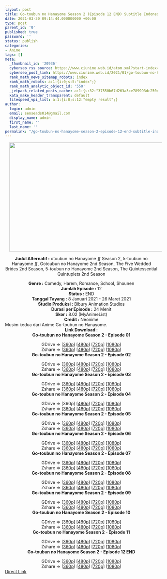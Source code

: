 ```yaml
---
layout: post
title: Go-toubun no Hanayome Season 2 (Episode 12 END) Subtitle Indonesia
date: 2021-03-30 09:14:44.000000000 +00:00
type: post
parent_id: '0'
published: true
password: ''
status: publish
categories:
- Anime
tags: []
meta:
  _thumbnail_id: '20936'
  cyberseo_rss_source: https://www.ciunime.web.id/atom.xml?start-index=151&max-results=150
  cyberseo_post_link: https://www.ciunime.web.id/2021/01/go-toubun-no-hanayome-season-2-subtitle.html
  rank_math_news_sitemap_robots: index
  rank_math_robots: a:1:{i:0;s:5:"index";}
  rank_math_analytic_object_id: '550'
  _jetpack_related_posts_cache: a:1:{s:32:"37550b67d263a3ce789993dc25046c5f";a:2:{s:7:"expires";i:1651227839;s:7:"payload";a:0:{}}}
  kata_make_header_transparent: default
  litespeed_vpi_list: a:1:{i:0;s:12:"empty result";}
author:
  login: admin
  email: senseads014@gmail.com
  display_name: admin
  first_name: ''
  last_name: ''
permalink: "/go-toubun-no-hanayome-season-2-episode-12-end-subtitle-indonesia/"
---
```

<div style="text-align: center;">
<div style="text-align: left;">
<div class="separator" style="clear: both; text-align: center;"><a href="https://1.bp.blogspot.com/-II7W4lKhuu8/X_fI-hGR_JI/AAAAAAAAebc/5yPx1HOlziklwkxbc2vtf4UbTjj_8xrfQCLcBGAsYHQ/s1280/Go-toubun%2Bno%2BHanayome%2BSeason%2B2.jpg" style="margin-left: 1em; margin-right: 1em;"><img border="0" data-original-height="720" data-original-width="1280" height="360" src="{{ site.baseurl }}/assets/2021/03/Go-toubun%2Bno%2BHanayome%2BSeason%2B2.jpg" width="640" /></a></div>
<div class="separator" style="clear: both; text-align: center;"></div>
</div>
<p><b>Judul</b><b><b> Alternatif</b> :</b> otoubun no Hanayome ∬ Season 2, 5-toubun no Hanayome ∬,&nbsp;Gotoubun no Hanayome 2nd Season, The Five Wedded Brides 2nd Season, 5-toubun no Hanayome 2nd Season, The Quintessential Quintuplets 2nd Season</div>
<div style="text-align: center;"><b><b>Genre :</b></b>&nbsp;Comedy, Harem, Romance, School, Shounen</div>
<div style="text-align: center;"><b>Jumlah Episode :</b>&nbsp;12<br /><b>Status : </b>END<br /><b>Tanggal Tayang :</b> 8 Januari&nbsp;2021&nbsp;- 26 Maret 2021<br /><b>Studio Produksi :</b> Bibury Animation Studios<br /><b>Durasi per Episode :</b> 24 Menit</div>
<div style="text-align: center;"><b>Skor :</b> 8.02 (MyAnimeList)<br /><b>Credit :</b> Neonime</div>
<div style="text-align: center;"></div>
<div style="text-align: justify;">Musim kedua dari Anime&nbsp;Go-toubun no Hanayome.</div>
<div style="text-align: justify;"></div>
<div style="text-align: justify;"></div>
<div style="text-align: center;"><b>Link Download :</b></div>
<div style="text-align: center;"><b>Go-toubun no Hanayome Season 2 - Episode 01</b></p>
<div style="text-align: center;">GDrive =&gt; [<a href="https://acefile.co/f/34944105/neonime_gtb_s2_01-360p-zip" target="_blank" rel="noopener">360p</a>] [<a href="https://drive.google.com/uc?export=download&amp;id=13f8xSx7BhW1EyMH59VNnpibrRmdIFtes" target="_blank" rel="noopener">480p</a>] [<a href="https://drive.google.com/uc?export=download&amp;id=10yZ2PzfY2LgqJHA5zG9CaiHHIqFdlWbo" target="_blank" rel="noopener">720p</a>] [<a href="https://drive.google.com/uc?export=download&amp;id=1eiWE-WrEx_MfRG2v1Zc63fjH-ifOUeF2" target="_blank" rel="noopener">1080p</a>]<br />Zshare =&gt; [<a href="https://www40.zippyshare.com/v/VarBdgAs/file.html" target="_blank" rel="noopener">360p</a>] [<a href="https://www105.zippyshare.com/v/DbSHmbTm/file.html" target="_blank" rel="noopener">480p</a>] [<a href="https://www97.zippyshare.com/v/7DnMAoEf/file.html" target="_blank" rel="noopener">720p</a>] [<a href="https://www18.zippyshare.com/v/lM4ouwZ8/file.html" target="_blank" rel="noopener">1080p</a>] </div>
<div style="text-align: center;"><b>Go-toubun no Hanayome Season 2 - Episode 02</b></p>
<div>GDrive =&gt; [<a href="https://acefile.co/f/35359986/neonime_gtb_s2_02-360p-zip" target="_blank" rel="noopener">360p</a>] [<a href="https://drive.google.com/uc?export=download&amp;id=1eqd6G0TE7AudcdWz3fcZyJnyAvVCRkZo" target="_blank" rel="noopener">480p</a>] [<a href="https://drive.google.com/uc?export=download&amp;id=1eqd6G0TE7AudcdWz3fcZyJnyAvVCRkZo" target="_blank" rel="noopener">720p</a>] [<a href="https://drive.google.com/uc?export=download&amp;id=1qHnS4qArJrcdfnY6ca_mMj3AB0e-K0tk" target="_blank" rel="noopener">1080p</a>]<br />Zshare =&gt; [<a href="https://www65.zippyshare.com/v/xlPdh6aC/file.html" target="_blank" rel="noopener">360p</a>] [<a href="https://www87.zippyshare.com/v/gez9EJgl/file.html" target="_blank" rel="noopener">480p</a>] [<a href="https://www28.zippyshare.com/v/BpvdUtUk/file.html" target="_blank" rel="noopener">720p</a>] [<a href="https://www87.zippyshare.com/v/JU2gDbiX/file.html" target="_blank" rel="noopener">1080p</a>]</div>
<div><b>Go-toubun no Hanayome Season 2 - Episode 03</b></p>
<div>GDrive =&gt; [<a href="https://acefile.co/f/35793329/neonime_gtb_s2_03-360p-zip" target="_blank" rel="noopener">360p</a>] [<a href="https://drive.google.com/uc?export=download&amp;id=1yMw8Vuhcol7_yqE0QtRYwwpKZZpBbRmW" target="_blank" rel="noopener">480p</a>] [<a href="https://drive.google.com/uc?export=download&amp;id=1dGFBUskAUCzE7YraX3xsGy_2wXo0JMfN" target="_blank" rel="noopener">720p</a>] [<a href="https://drive.google.com/uc?export=download&amp;id=1ys1OpFpsNhw8s0_rlqqeJxQOsUVozEgZ" target="_blank" rel="noopener">1080p</a>]<br />Zshare =&gt; [<a href="https://www65.zippyshare.com/v/xz2HUz11/file.html" target="_blank" rel="noopener">360p</a>] [<a href="https://www99.zippyshare.com/v/iu1JoXTK/file.html" target="_blank" rel="noopener">480p</a>] [<a href="https://www117.zippyshare.com/v/Ckuppss5/file.html" target="_blank" rel="noopener">720p</a>] [<a href="https://www4.zippyshare.com/v/tusivM2x/file.html" target="_blank" rel="noopener">1080p</a>]</div>
</div>
<div><b>Go-toubun no Hanayome Season 2 - Episode 04</b></p>
<div>GDrive =&gt; [360p] [<a href="https://drive.google.com/uc?export=download&amp;id=18ETTcQGPoLJgVkyzs8voYug5E6wKOA_F" target="_blank" rel="noopener">480p</a>] [<a href="https://drive.google.com/uc?export=download&amp;id=1AfdU5VzXBpfMXwfkJluXFYgo8atRx-xm" target="_blank" rel="noopener">720p</a>] [<a href="https://drive.google.com/uc?export=download&amp;id=1jg3ku1c8huhuLFCDcNlx41ch6WP40aSf" target="_blank" rel="noopener">1080p</a>]<br />Zshare =&gt; [<a href="https://www10.zippyshare.com/v/f9CQ1gGB/file.html" target="_blank" rel="noopener">360p</a>] [<a href="https://www79.zippyshare.com/v/xQWA3a7s/file.html" target="_blank" rel="noopener">480p</a>] [<a href="https://www30.zippyshare.com/v/dwKPlKLQ/file.html" target="_blank" rel="noopener">720p</a>] [<a href="https://www92.zippyshare.com/v/eHe3oWv2/file.html" target="_blank" rel="noopener">1080p</a>]</div>
</div>
<div><b>Go-toubun no Hanayome Season 2 - Episode 05</b></p>
<div>GDrive =&gt; [<a href="https://drive.google.com/uc?export=download&amp;id=1NQo1MCVtk5etOPjX5jX9STBBRIAdmLPc" target="_blank" rel="noopener">360p</a>] [<a href="https://drive.google.com/uc?export=download&amp;id=13jVEeZEBndeCPJdcENJuGvJZpHNEnpOY" target="_blank" rel="noopener">480p</a>] [<a href="https://drive.google.com/uc?export=download&amp;id=1t14Sj5-DPpvBrz-FIec_FxlArSBV6hWp" target="_blank" rel="noopener">720p</a>] [<a href="https://drive.google.com/uc?export=download&amp;id=14aa1TP-bq7mbKO0E4d5SlsLljXhLRXhu" target="_blank" rel="noopener">1080p</a>]<br />Zshare =&gt; [<a href="https://www6.zippyshare.com/v/5JoCnlfk/file.html" target="_blank" rel="noopener">360p</a>] [<a href="https://www26.zippyshare.com/v/sPWWiyeb/file.html" target="_blank" rel="noopener">480p</a>] [<a href="https://www58.zippyshare.com/v/PCuez2EE/file.html" target="_blank" rel="noopener">720p</a>] [<a href="https://www86.zippyshare.com/v/XeuPOB3U/file.html" target="_blank" rel="noopener">1080p</a>]</div>
</div>
<div><b>Go-toubun no Hanayome Season 2 - Episode 06</b></p>
<div>GDrive =&gt; [<a href="https://drive.google.com/uc?export=download&amp;id=1EKMX9Aj3AKDj5YPSYIo0tcGbH3fx9L6N" target="_blank" rel="noopener">360p</a>] [<a href="https://drive.google.com/uc?export=download&amp;id=1SOMfkG7RyCZqk41vZxpdTHMlziKFYQL_" target="_blank" rel="noopener">480p</a>] [<a href="https://drive.google.com/uc?export=download&amp;id=1MJsZqmsVzuV0WgSQAwKe_ChDbSV_Nk0l" target="_blank" rel="noopener">720p</a>] [<a href="https://drive.google.com/uc?export=download&amp;id=1DUG7bxN3btbk7sD9liTh55hBbjaGNT3x" target="_blank" rel="noopener">1080p</a>]<br />Zshare =&gt; [<a href="https://www14.zippyshare.com/v/W37MRp6M/file.html" target="_blank" rel="noopener">360p</a>] [<a href="https://www77.zippyshare.com/v/6KTNn4WM/file.html" target="_blank" rel="noopener">480p</a>] [<a href="https://www101.zippyshare.com/v/xc1gpcpH/file.html" target="_blank" rel="noopener">720p</a>] [<a href="https://www78.zippyshare.com/v/kbszRmOF/file.html" target="_blank" rel="noopener">1080p</a>]</div>
</div>
<div><b>Go-toubun no Hanayome Season 2 - Episode 07</b></p>
<div>GDrive =&gt; [<a href="https://drive.google.com/uc?export=download&amp;id=1Vlv7KGkyaZtmce-S5rZ0CQCeNzpEwayF" target="_blank" rel="noopener">360p</a>] [<a href="https://drive.google.com/uc?export=download&amp;id=1rpl7SEz-deb6BEVHy80cPQhXQXdVuC3E" target="_blank" rel="noopener">480p</a>] [<a href="https://drive.google.com/uc?export=download&amp;id=1jPje9nP32XsRURUe_fUu1f4vMhpFSUIt" target="_blank" rel="noopener">720p</a>] [<a href="https://drive.google.com/uc?export=download&amp;id=1vZoZqLCr_Wkyx4IDsm4tQR3iAScjfleK" target="_blank" rel="noopener">1080p</a>]<br />Zshare =&gt; [<a href="https://www26.zippyshare.com/v/ZEzNs2XY/file.html" target="_blank" rel="noopener">360p</a>] [<a href="https://www79.zippyshare.com/v/zbGNOszk/file.html" target="_blank" rel="noopener">480p</a>] [<a href="https://www53.zippyshare.com/v/zLdolUXD/file.html" target="_blank" rel="noopener">720p</a>] [<a href="https://www26.zippyshare.com/v/f0QAP9CM/file.html" target="_blank" rel="noopener">1080p</a>]</div>
</div>
<div><b>Go-toubun no Hanayome Season 2 - Episode 08</b></p>
<div>GDrive =&gt; [<a href="https://drive.google.com/uc?export=download&amp;id=1TMz5E-VBho2OzxKcJnlQMrd2iyRFAMQo" target="_blank" rel="noopener">360p</a>] [<a href="https://drive.google.com/uc?export=download&amp;id=1gV2V1CLEkkfBpE4JtJau41fJldwl0KM1" target="_blank" rel="noopener">480p</a>] [<a href="https://drive.google.com/uc?export=download&amp;id=1bepWRRo8ogauomTorqcspnXhT2lzPgB2" target="_blank" rel="noopener">720p</a>] [<a href="https://drive.google.com/uc?export=download&amp;id=1KseiMDwo89SlUcZwgWYocYzLMIIyAHBv" target="_blank" rel="noopener">1080p</a>]<br />Zshare =&gt; [<a href="https://www62.zippyshare.com/v/2nbOwad0/file.html" target="_blank" rel="noopener">360p</a>] [<a href="https://www118.zippyshare.com/v/ok3SZndS/file.html" target="_blank" rel="noopener">480p</a>] [<a href="https://www31.zippyshare.com/v/6n8bPtzn/file.html" target="_blank" rel="noopener">720p</a>] [<a href="https://www106.zippyshare.com/v/ekywKljU/file.html" target="_blank" rel="noopener">1080p</a>]</div>
</div>
<div><b>Go-toubun no Hanayome Season 2 - Episode 09</b></p>
<div>GDrive =&gt; [<a href="https://drive.google.com/uc?export=download&amp;id=1D0ztFk_1Rmi_LXmLPHcvr7bj0DwUzYOH" target="_blank" rel="noopener">360p</a>] [<a href="https://drive.google.com/uc?export=download&amp;id=1aUZofhs4870YXlqlTHklWK-skatdQTtb" target="_blank" rel="noopener">480p</a>] [<a href="https://drive.google.com/uc?export=download&amp;id=18xh9hv_7HbRiytvmpDeGDjrSDqO7H_o2" target="_blank" rel="noopener">720p</a>] [<a href="https://drive.google.com/uc?export=download&amp;id=1wDZQrnw0AmkoW3PTPlBVWetfWCM8sMdv" target="_blank" rel="noopener">1080p</a>]<br />Zshare =&gt; [<a href="https://www67.zippyshare.com/v/lzcWSRf9/file.html" target="_blank" rel="noopener">360p</a>] [<a href="https://www68.zippyshare.com/v/egUKdE2U/file.html" target="_blank" rel="noopener">480p</a>] [<a href="https://www78.zippyshare.com/v/I4GWzR9b/file.html" target="_blank" rel="noopener">720p</a>] [<a href="https://www114.zippyshare.com/v/j3ACAca6/file.html" target="_blank" rel="noopener">1080p</a>]</div>
</div>
<div><b>Go-toubun no Hanayome Season 2 - Episode 10</b></p>
<div>GDrive =&gt; [<a href="https://www.mirrored.to/files/MJTSVACS/" target="_blank" rel="noopener">360p</a>] [<a href="https://drive.google.com/uc?export=download&amp;id=1tFIs6Wl9v_mavAhNyG_ZAl1KUr0m496b" target="_blank" rel="noopener">480p</a>] [<a href="https://drive.google.com/uc?export=download&amp;id=1tFIs6Wl9v_mavAhNyG_ZAl1KUr0m496b" target="_blank" rel="noopener">720p</a>] [<a href="https://drive.google.com/uc?export=download&amp;id=1R9rXZ-K-pJBCENlmfqY_5d6WsYL4nX1i" target="_blank" rel="noopener">1080p</a>]<br />Zshare =&gt; [<a href="https://www13.zippyshare.com/v/T5fEcXWq/file.html" target="_blank" rel="noopener">360p</a>] [<a href="https://www104.zippyshare.com/v/9o2MRMMw/file.html" target="_blank" rel="noopener">480p</a>] [<a href="https://www1.zippyshare.com/v/9fDOmWqA/file.html" target="_blank" rel="noopener">720p</a>] [<a href="https://www44.zippyshare.com/v/SKoID4Mx/file.html" target="_blank" rel="noopener">1080p</a>]</div>
</div>
<div><b>Go-toubun no Hanayome Season 2 - Episode 11</b></p>
<div>GDrive =&gt; [<a href="https://drive.google.com/uc?export=download&amp;id=1SiTH09mcAEiC-BYXwxYdwtv_tM04JMHH" target="_blank" rel="noopener">360p</a>] [<a href="https://drive.google.com/uc?export=download&amp;id=1Icq_qZk2iEdhvzw_CcXMxUOUfHYVaGDg" target="_blank" rel="noopener">480p</a>] [<a href="https://drive.google.com/uc?export=download&amp;id=1L60wiLY0tTQ4fW3NlhY6rr_ewkZ5kFs-" target="_blank" rel="noopener">720p</a>] [<a href="https://drive.google.com/uc?export=download&amp;id=1kwUO2Qo1CZUFLaqCOX7YCYNnazNAtlnm" target="_blank" rel="noopener">1080p</a>]<br />Zshare =&gt; [<a href="https://www103.zippyshare.com/v/u7am6kvB/file.html" target="_blank" rel="noopener">360p</a>] [<a href="https://www103.zippyshare.com/v/5GSuSAXe/file.html" target="_blank" rel="noopener">480p</a>] [<a href="https://www98.zippyshare.com/v/QCClBGfG/file.html" target="_blank" rel="noopener">720p</a>] [<a href="https://www47.zippyshare.com/v/3GJDWGf5/file.html" target="_blank" rel="noopener">1080p</a>]</div>
</div>
<div><b>Go-toubun no Hanayome Season 2 - Episode 12 END</b></p>
<div>GDrive =&gt; [<a href="https://drive.google.com/uc?export=download&amp;id=1ZlN-Qh4WyuJelUtIdFp4382veQZvzv97" target="_blank" rel="noopener">360p</a>] [<a href="https://drive.google.com/uc?export=download&amp;id=1J8gFnS22hnfsZTli-C8f5TM-FUGWFf93" target="_blank" rel="noopener">480p</a>] [<a href="https://drive.google.com/uc?export=download&amp;id=1XidfB5gFXHYj3WNChr6RqtOpUR4Clidw" target="_blank" rel="noopener">720p</a>] [<a href="https://drive.google.com/uc?export=download&amp;id=1sxLdhxwnSzkM4x61cWxCkb_4UWqRE3iN" target="_blank" rel="noopener">1080p</a>]<br />Zshare =&gt; [<a href="https://www56.zippyshare.com/v/KBIBksVV/file.html" target="_blank" rel="noopener">360p</a>] [<a href="https://www82.zippyshare.com/v/GriYrtWe/file.html" target="_blank" rel="noopener">480p</a>] [<a href="https://www64.zippyshare.com/v/cGwBwN80/file.html" target="_blank" rel="noopener">720p</a>] [<a href="https://www92.zippyshare.com/v/lFfSh0fw/file.html" target="_blank" rel="noopener">1080p</a>]</div>
</div>
</div>
</div>
<link rel="stylesheet" href="https://cdnjs.cloudflare.com/ajax/libs/font-awesome/4.7.0/css/font-awesome.min.css" />
<div class="divbtn"> <a href="https://handymansurrender.com/fihup8buzv?key=94550f7ce39444073321dde3b8782f97" class="btn"><i class="fa fa-download"></i> Direct Link</a> </div>
